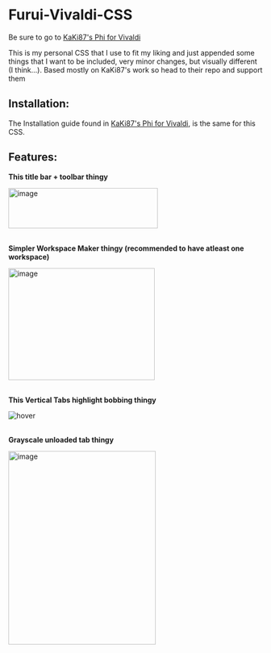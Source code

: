# Furui-Vivaldi-CSS
Be sure to go to [KaKi87's Phi for Vivaldi](https://github.com/KaKi87/phi-for-vivaldi)

This is my personal CSS that I use to fit my liking and just appended some things that I want to be included, very minor changes, but visually different (I think...). Based mostly on KaKi87's work so head to their repo and support them

## Installation:

The Installation guide found in [KaKi87's Phi for Vivaldi](https://github.com/KaKi87/phi-for-vivaldi), is the same for this CSS.

## Features:

**This title bar + toolbar thingy**

<img width="296" height="80" alt="image" src="https://github.com/user-attachments/assets/e18fa175-7183-4742-81e6-6fe4cf396899" />



\
**Simpler Workspace Maker thingy (recommended to have atleast one workspace)**

<img width="290" height="222" alt="image" src="https://github.com/user-attachments/assets/63123f89-7e61-4b5c-a38e-52619295c39a" />




\
**This Vertical Tabs highlight bobbing thingy**

![hover](https://github.com/user-attachments/assets/f624f9f4-c0fc-463d-8b1a-691e861854f7)




\
**Grayscale unloaded tab thingy**

<img width="292" height="384" alt="image" src="https://github.com/user-attachments/assets/9ed2445b-8b90-48a1-a2b2-11926dadb9e8" />


